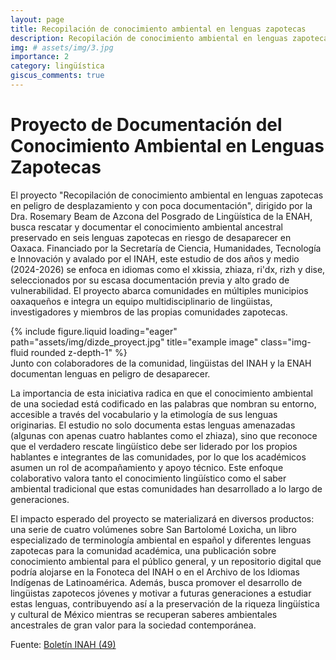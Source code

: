 ```yaml
---
layout: page
title: Recopilación de conocimiento ambiental en lenguas zapotecas
description: Recopilación de conocimiento ambiental en lenguas zapotecas en peligro de desplazamiento y con poca documentación
img: # assets/img/3.jpg
importance: 2
category: lingüística
giscus_comments: true
---
```


# Proyecto de Documentación del Conocimiento Ambiental en Lenguas Zapotecas

El proyecto "Recopilación de conocimiento ambiental en lenguas zapotecas en peligro de desplazamiento y con poca documentación", dirigido por la Dra. Rosemary Beam de Azcona del Posgrado de Lingüística de la ENAH, busca rescatar y documentar el conocimiento ambiental ancestral preservado en seis lenguas zapotecas en riesgo de desaparecer en Oaxaca. Financiado por la Secretaría de Ciencia, Humanidades, Tecnología e Innovación y avalado por el INAH, este estudio de dos años y medio (2024-2026) se enfoca en idiomas como el xkissia, zhiaza, ri'dx, rizh y dise, seleccionados por su escasa documentación previa y alto grado de vulnerabilidad. El proyecto abarca comunidades en múltiples municipios oaxaqueños e integra un equipo multidisciplinario de lingüistas, investigadores y miembros de las propias comunidades zapotecas.

<div class="row">
    <div class="col-sm mt-3 mt-md-0">
        {% include figure.liquid loading="eager" path="assets/img/dizde_proyect.jpg" title="example image" class="img-fluid rounded z-depth-1" %}
    </div>
</div>
<div class="caption">
    Junto con colaboradores de la comunidad, lingüistas del INAH y la ENAH documentan lenguas en peligro de desaparecer.
</div>

La importancia de esta iniciativa radica en que el conocimiento ambiental de una sociedad está codificado en las palabras que nombran su entorno, accesible a través del vocabulario y la etimología de sus lenguas originarias. El estudio no solo documenta estas lenguas amenazadas (algunas con apenas cuatro hablantes como el zhiaza), sino que reconoce que el verdadero rescate lingüístico debe ser liderado por los propios hablantes e integrantes de las comunidades, por lo que los académicos asumen un rol de acompañamiento y apoyo técnico. Este enfoque colaborativo valora tanto el conocimiento lingüístico como el saber ambiental tradicional que estas comunidades han desarrollado a lo largo de generaciones.

El impacto esperado del proyecto se materializará en diversos productos: una serie de cuatro volúmenes sobre San Bartolomé Loxicha, un libro especializado de terminología ambiental en español y diferentes lenguas zapotecas para la comunidad académica, una publicación sobre conocimiento ambiental para el público general, y un repositorio digital que podría alojarse en la Fonoteca del INAH o en el Archivo de los Idiomas Indígenas de Latinoamérica. Además, busca promover el desarrollo de lingüistas zapotecos jóvenes y motivar a futuras generaciones a estudiar estas lenguas, contribuyendo así a la preservación de la riqueza lingüística y cultural de México mientras se recuperan saberes ambientales ancestrales de gran valor para la sociedad contemporánea.

Fuente: [Boletín INAH (49)](https://www.inah.gob.mx/images/boletines/2025/49/Boletin%2049.pdf)